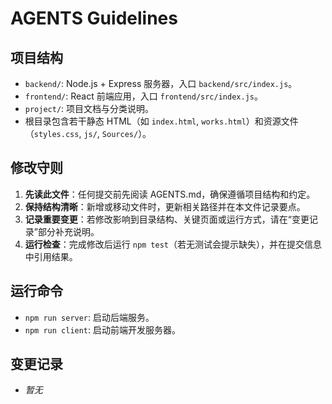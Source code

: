 # AGENTS Guidelines

## 项目结构
- `backend/`: Node.js + Express 服务器，入口 `backend/src/index.js`。
- `frontend/`: React 前端应用，入口 `frontend/src/index.js`。
- `project/`: 项目文档与分类说明。
- 根目录包含若干静态 HTML（如 `index.html`, `works.html`）和资源文件（`styles.css`, `js/`, `Sources/`）。

## 修改守则
1. **先读此文件**：任何提交前先阅读 AGENTS.md，确保遵循项目结构和约定。
2. **保持结构清晰**：新增或移动文件时，更新相关路径并在本文件记录要点。
3. **记录重要变更**：若修改影响到目录结构、关键页面或运行方式，请在“变更记录”部分补充说明。
4. **运行检查**：完成修改后运行 `npm test`（若无测试会提示缺失），并在提交信息中引用结果。

## 运行命令
- `npm run server`: 启动后端服务。
- `npm run client`: 启动前端开发服务器。

## 变更记录
- *暂无*

